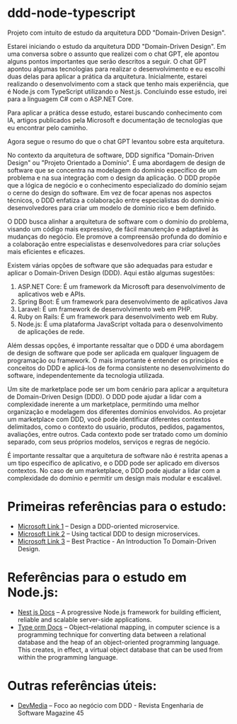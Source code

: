 # ddd-node-typescript
Projeto com intuito de estudo da arquitetura DDD "Domain-Driven Design".

Estarei iniciando o estudo da arquitetura DDD "Domain-Driven Design". Em uma conversa sobre o assunto que realizei com o chat GPT, ele apontou alguns pontos importantes que serão descritos a seguir. O chat GPT apontou algumas tecnologias para realizar o desenvolvimento e eu escolhi duas delas para aplicar a prática da arquitetura. Inicialmente, estarei realizando o desenvolvimento com a stack que tenho mais experiência, que é Node.js com TypeScript utilizando o Nest.js. Concluindo esse estudo, irei para a linguagem C# com o ASP.NET Core.

Para aplicar a prática desse estudo, estarei buscando conhecimento com IA, artigos publicados pela Microsoft e documentação de tecnologias que eu encontrar pelo caminho.

Agora segue o resumo do que o chat GPT levantou sobre esta arquitetura.

No contexto da arquitetura de software, DDD significa "Domain-Driven Design" ou "Projeto Orientado a Domínio". É uma abordagem de design de software que se concentra na modelagem do domínio específico de um problema e na sua integração com o design da aplicação. O DDD propõe que a lógica de negócio e o conhecimento especializado do domínio sejam o cerne do design do software. Em vez de focar apenas nos aspectos técnicos, o DDD enfatiza a colaboração entre especialistas do domínio e desenvolvedores para criar um modelo de domínio rico e bem definido.

O DDD busca alinhar a arquitetura de software com o domínio do problema, visando um código mais expressivo, de fácil manutenção e adaptável às mudanças do negócio. Ele promove a compreensão profunda do domínio e a colaboração entre especialistas e desenvolvedores para criar soluções mais eficientes e eficazes.

Existem várias opções de software que são adequadas para estudar e aplicar o Domain-Driven Design (DDD). Aqui estão algumas sugestões:

 1. ASP.NET Core: É um framework da Microsoft para desenvolvimento de aplicativos web e APIs. 
 2. Spring Boot: É um framework para desenvolvimento de aplicativos Java
 3. Laravel: É um framework de desenvolvimento web em PHP. 
 4. Ruby on Rails: É um framework para desenvolvimento web em Ruby. 
 5. Node.js: É uma plataforma JavaScript voltada para o desenvolvimento de aplicações de rede. 

Além dessas opções, é importante ressaltar que o DDD é uma abordagem de design de software que pode ser aplicada em qualquer linguagem de programação ou framework. O mais importante é entender os princípios e conceitos do DDD e aplicá-los de forma consistente no desenvolvimento do software, independentemente da tecnologia utilizada.

Um site de marketplace pode ser um bom cenário para aplicar a arquitetura de Domain-Driven Design (DDD). O DDD pode ajudar a lidar com a complexidade inerente a um marketplace, permitindo uma melhor organização e modelagem dos diferentes domínios envolvidos. Ao projetar um marketplace com DDD, você pode identificar diferentes contextos delimitados, como o contexto do usuário, produtos, pedidos, pagamentos, avaliações, entre outros. Cada contexto pode ser tratado como um domínio separado, com seus próprios modelos, serviços e regras de negócio.

É importante ressaltar que a arquitetura de software não é restrita apenas a um tipo específico de aplicativo, e o DDD pode ser aplicado em diversos contextos. No caso de um marketplace, o DDD pode ajudar a lidar com a complexidade do domínio e permitir um design mais modular e escalável.

# Primeiras referências para o estudo:
- [Microsoft Link 1](https://learn.microsoft.com/en-us/dotnet/architecture/microservices/microservice-ddd-cqrs-patterns/ddd-oriented-microservice) – Design a DDD-oriented microservice.
- [Microsoft Link 2](https://learn.microsoft.com/en-us/azure/architecture/microservices/model/tactical-ddd) – Using tactical DDD to design microservices.
- [Microsoft Link 3](https://learn.microsoft.com/en-us/archive/msdn-magazine/2009/february/best-practice-an-introduction-to-domain-driven-design) – Best Practice - An Introduction To Domain-Driven Design.


# Referências para o estudo em Node.js:
- [Nest js Docs](https://docs.nestjs.com) – A progressive Node.js framework for building efficient, reliable and scalable server-side applications.
- [Type orm Docs](https://typeorm.io) – Object–relational mapping, in computer science is a programming technique for converting data between a relational database and the heap of an object-oriented programming language. This creates, in effect, a virtual object database that can be used from within the programming language.

# Outras referências úteis:
- [DevMedia](https://www.devmedia.com.br/foco-ao-negocio-com-ddd-revista-engenharia-de-software-magazine-45/23566) – Foco ao negócio com DDD - Revista Engenharia de Software Magazine 45





